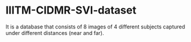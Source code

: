 # IIITM-CIDMR-SVI-dataset
It is a database that consists of 8 images of 4 different subjects captured under different distances (near and far).
